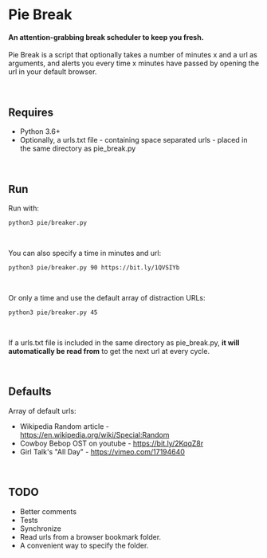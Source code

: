 # Pie Break
#### An attention-grabbing break scheduler to keep you fresh.

Pie Break is a script that optionally takes a number of minutes x and a url as arguments, and alerts you every time x minutes have passed by opening the url in your default browser.

<br>

## Requires
 - Python 3.6+
 - Optionally, a urls.txt file - containing space separated urls - placed in the same directory as pie_break.py

<br>

## Run
Run with:

`python3 pie/breaker.py`

<br>

You can also specify a time in minutes and url:

`python3 pie/breaker.py 90 https://bit.ly/1QVSIYb`

<br>

Or only a time and use the default array of distraction URLs:

`python3 pie/breaker.py 45`

<br>

If a urls.txt file is included in the same directory as pie_break.py, **it will automatically be read from** to get the next url at every cycle.

<br>

## Defaults
Array of default urls:
* Wikipedia Random article - https://en.wikipedia.org/wiki/Special:Random
* Cowboy Bebop OST on youtube - https://bit.ly/2KqqZ8r
* Girl Talk's "All Day" - https://vimeo.com/17194640

<br>


## TODO
* Better comments
* Tests
* Synchronize
* Read urls from a browser bookmark folder.
* A convenient way to specify the folder.